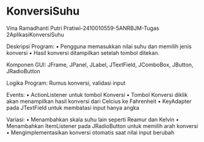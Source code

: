 # KonversiSuhu
Vina Ramadhanti Putri Pratiwi-2410010559-5ANRBJM-Tugas 2AplikasiKonversiSuhu

Deskripsi Program:
• Pengguna memasukkan nilai suhu dan memilih jenis konversi
• Hasil konversi ditampilkan setelah tombol ditekan.

Komponen GUI: JFrame, JPanel, JLabel, JTextField, JComboBox, JButton,
JRadioButton

Logika Program: Rumus konversi, validasi input

Events:
• ActionListener untuk tombol Konversi
• Tombol Konversi diklik akan menampilkan hasil konversi dari
Celcius ke Fahrenheit
• KeyAdapter pada JTextField untuk membatasi input hanya angka

Variasi:
• Menambahkan skala suhu lain seperti Reamur dan Kelvin
• Menambahkan ItemListener pada JRadioButton untuk memilih arah
konversi
• Mengimplementasikan konversi otomatis saat nilai input berubah
